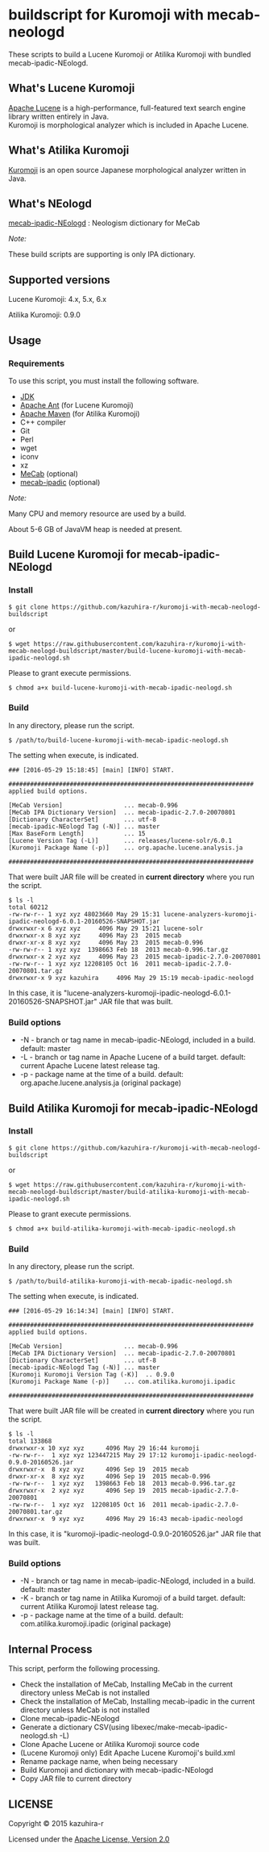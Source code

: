 # buildscript for Kuromoji with mecab-neologd
These scripts to build a Lucene Kuromoji or Atilika Kuromoji with bundled mecab-ipadic-NEologd.

## What's Lucene Kuromoji
[Apache Lucene](http://lucene.apache.org/core/) is a high-performance, full-featured text search engine library written entirely in Java.  
Kuromoji is morphological analyzer which is included in Apache Lucene.

## What's Atilika Kuromoji
[Kuromoji](https://www.atilika.com/en/products/kuromoji.html) is an open source Japanese morphological analyzer written in Java.

## What's NEologd
[mecab-ipadic-NEologd](https://github.com/neologd/mecab-ipadic-neologd) : Neologism dictionary for MeCab

*Note:*

These build scripts are supporting is only IPA dictionary.

## Supported versions
Lucene Kuromoji: 4.x, 5.x, 6.x

Atilika Kuromoji: 0.9.0

## Usage
### Requirements
To use this script, you must install the following software.

* [JDK](http://www.oracle.com/technetwork/java/javase/downloads/index.html)
* [Apache Ant](http://ant.apache.org/) (for Lucene Kuromoji)
* [Apache Maven](https://maven.apache.org/) (for Atilika Kuromoji)
* C++ compiler
* Git
* Perl
* wget
* iconv
* xz
* [MeCab](http://taku910.github.io/mecab/) (optional)
* [mecab-ipadic](https://sourceforge.net/projects/mecab/files/mecab-ipadic/) (optional)

*Note:*

Many CPU and memory resource are used by a build.

About 5-6 GB of JavaVM heap is needed at present.

## Build Lucene Kuromoji for mecab-ipadic-NEologd
### Install
```shellscript
$ git clone https://github.com/kazuhira-r/kuromoji-with-mecab-neologd-buildscript
```
or
```shellscript
$ wget https://raw.githubusercontent.com/kazuhira-r/kuromoji-with-mecab-neologd-buildscript/master/build-lucene-kuromoji-with-mecab-ipadic-neologd.sh
```

Please to grant execute permissions.
```shellscript
$ chmod a+x build-lucene-kuromoji-with-mecab-ipadic-neologd.sh
```

### Build
In any directory, please run the script.
```shellscript
$ /path/to/build-lucene-kuromoji-with-mecab-ipadic-neologd.sh
```

The setting when execute, is indicated.
```
### [2016-05-29 15:18:45] [main] [INFO] START.

####################################################################
applied build options.

[MeCab Version]                 ... mecab-0.996
[MeCab IPA Dictionary Version]  ... mecab-ipadic-2.7.0-20070801
[Dictionary CharacterSet]       ... utf-8
[mecab-ipadic-NEologd Tag (-N)] ... master
[Max BaseForm Length]           ... 15
[Lucene Version Tag (-L)]       ... releases/lucene-solr/6.0.1
[Kuromoji Package Name (-p)]    ... org.apache.lucene.analysis.ja

####################################################################
```

That were built JAR file will be created in **current directory** where you run the script.

```shellscript
$ ls -l
total 60212
-rw-rw-r-- 1 xyz xyz 48023660 May 29 15:31 lucene-analyzers-kuromoji-ipadic-neologd-6.0.1-20160526-SNAPSHOT.jar
drwxrwxr-x 6 xyz xyz     4096 May 29 15:21 lucene-solr
drwxrwxr-x 8 xyz xyz     4096 May 23  2015 mecab
drwxr-xr-x 8 xyz xyz     4096 May 23  2015 mecab-0.996
-rw-rw-r-- 1 xyz xyz  1398663 Feb 18  2013 mecab-0.996.tar.gz
drwxrwxr-x 2 xyz xyz     4096 May 23  2015 mecab-ipadic-2.7.0-20070801
-rw-rw-r-- 1 xyz xyz 12208105 Oct 16  2011 mecab-ipadic-2.7.0-20070801.tar.gz
drwxrwxr-x 9 xyz kazuhira     4096 May 29 15:19 mecab-ipadic-neologd
```

In this case, it is "lucene-analyzers-kuromoji-ipadic-neologd-6.0.1-20160526-SNAPSHOT.jar" JAR file that was built.

### Build options
* -N - branch or tag name in mecab-ipadic-NEologd, included in a build. default: master
* -L - branch or tag name in Apache Lucene of a build target. default: current Apache Lucene latest release tag.
* -p - package name at the time of a build. default: org.apache.lucene.analysis.ja (original package)

## Build Atilika Kuromoji for mecab-ipadic-NEologd
### Install
```shellscript
$ git clone https://github.com/kazuhira-r/kuromoji-with-mecab-neologd-buildscript
```
or
```shellscript
$ wget https://raw.githubusercontent.com/kazuhira-r/kuromoji-with-mecab-neologd-buildscript/master/build-atilika-kuromoji-with-mecab-ipadic-neologd.sh
```

Please to grant execute permissions.
```shellscript
$ chmod a+x build-atilika-kuromoji-with-mecab-ipadic-neologd.sh
```

### Build
In any directory, please run the script.
```shellscript
$ /path/to/build-atilika-kuromoji-with-mecab-ipadic-neologd.sh
```

The setting when execute, is indicated.
```
### [2016-05-29 16:14:34] [main] [INFO] START.

####################################################################
applied build options.

[MeCab Version]                 ... mecab-0.996
[MeCab IPA Dictionary Version]  ... mecab-ipadic-2.7.0-20070801
[Dictionary CharacterSet]       ... utf-8
[mecab-ipadic-NEologd Tag (-N)] ... master
[Kuromoji Kuromoji Version Tag (-K)]  .. 0.9.0
[Kuromoji Package Name (-p)]    ... com.atilika.kuromoji.ipadic

####################################################################
```

That were built JAR file will be created in **current directory** where you run the script.

```shellscript
$ ls -l
total 133868
drwxrwxr-x 10 xyz xyz      4096 May 29 16:44 kuromoji
-rw-rw-r--  1 xyz xyz 123447215 May 29 17:12 kuromoji-ipadic-neologd-0.9.0-20160526.jar
drwxrwxr-x  8 xyz xyz      4096 Sep 19  2015 mecab
drwxr-xr-x  8 xyz xyz      4096 Sep 19  2015 mecab-0.996
-rw-rw-r--  1 xyz xyz   1398663 Feb 18  2013 mecab-0.996.tar.gz
drwxrwxr-x  2 xyz xyz      4096 Sep 19  2015 mecab-ipadic-2.7.0-20070801
-rw-rw-r--  1 xyz xyz  12208105 Oct 16  2011 mecab-ipadic-2.7.0-20070801.tar.gz
drwxrwxr-x  9 xyz xyz      4096 May 29 16:43 mecab-ipadic-neologd
```

In this case, it is "kuromoji-ipadic-neologd-0.9.0-20160526.jar" JAR file that was built.

### Build options
* -N - branch or tag name in mecab-ipadic-NEologd, included in a build. default: master
* -K - branch or tag name in Atilika Kuromoji of a build target. default: current Atilika Kuromoji latest release tag.
* -p - package name at the time of a build. default: com.atilika.kuromoji.ipadic (original package)

## Internal Process
This script, perform the following processing.

* Check the installation of MeCab, Installing MeCab in the current directory unless MeCab is not installed
* Check the installation of MeCab, Installing mecab-ipadic in the current directory unless MeCab is not installed
* Clone mecab-ipadic-NEologd
* Generate a dictionary CSV(using libexec/make-mecab-ipadic-neologd.sh -L)
* Clone Apache Lucene or Atilika Kuromoji source code
* (Lucene Kuromoji only) Edit Apache Lucene Kuromoji's build.xml
* Rename package name, when being necessary
* Build Kuromoji and dictionary with mecab-ipadic-NEologd
* Copy JAR file to current directory

## LICENSE
Copyright &copy; 2015 kazuhira-r


Licensed under the [Apache License, Version 2.0][Apache]
 
[Apache]: http://www.apache.org/licenses/LICENSE-2.0
